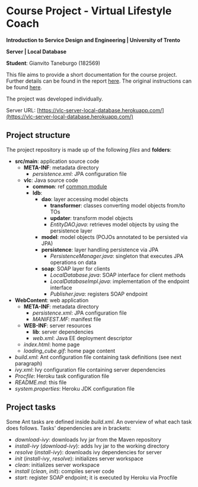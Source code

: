 # Course Project - Virtual Lifestyle Coach 

**Introduction to Service Design and Engineering | University of Trento**

**Server | Local Database**

**Student**: Gianvito Taneburgo (182569)

This file aims to provide a short documentation for the course project. Further details can be found in the report [here](https://github.com/virtual-life-coach/common/blob/master/report.pdf).
The original instructions can be found [here](https://docs.google.com/document/u/1/d/1kU66KOoprmdypDEE1W1bs1iQsX-Vf7_SXH7gAm5UYMU/edit?usp=sharing).

The project was developed individually.

Server URL: [https://vlc-server-local-database.herokuapp.com/](https://vlc-server-local-database.herokuapp.com/)

## Project structure

The project repository is made up of the following *files* and **folders**:
* **src/main**: application source code
    * **META-INF**: metadata directory
        * *persistence.xml*: JPA configuration file
    * **vlc**: Java source code
        * **common**: ref [common module](https://github.com/virtual-life-coach/common) 
        * **ldb**:
            * **dao**: layer accessing model objects
                * **transformer**: classes converting model objects from/to TOs
                * **updater**: transform model objects
                * *EntityDAO.java*: retrieves model objects by using the persistence layer
            * **model**: model objects (POJOs annotated to be persisted via JPA)
            * **persistence**: layer handling persistence via JPA
                * *PersistenceManager.java*: singleton that executes JPA operations on data
            * **soap**: SOAP layer for clients 
                * *LocalDatabase.java*: SOAP interface for client methods
                * *LocalDatabaseImpl.java*: implementation of the endpoint interface
                * *Publisher.java*: registers SOAP endpoint            
* **WebContent**: web application
    * **META-INF**: metadata directory
        * *persistence.xml*: JPA configuration file
        * *MANIFEST.MF*: manifest file
    * **WEB-INF**: server resources
        * **lib**: server dependencies
        * *web.xml*: Java EE deployment descriptor
    * *index.html*: home page
    * *loading_cube.gif*: home page content
* *build.xml*: Ant configuration file containing task definitions (see next paragraph)
* *ivy.xml*: Ivy configuration file containing server dependencies
* *Procfile*: Heroku task configuration file
* *README.md*: this file
* *system.properties*: Heroku JDK configuration file


## Project tasks

Some Ant tasks are defined inside *build.xml*. An overview of what each task does follows. Tasks' dependencies are in brackets:
* *download-ivy*: downloads Ivy jar from the Maven repository
* *install-ivy* (*download-ivy*): adds Ivy jar to the working directory
* *resolve* (*install-ivy*): downloads ivy dependencies for server
* *init* (*install-ivy*, *resolve*): initializes server workspace
* *clean*: initializes server workspace
* *install* (*clean*, *init*): compiles server code 
* *start*: register SOAP endpoint; it is executed by Heroku via Procfile
